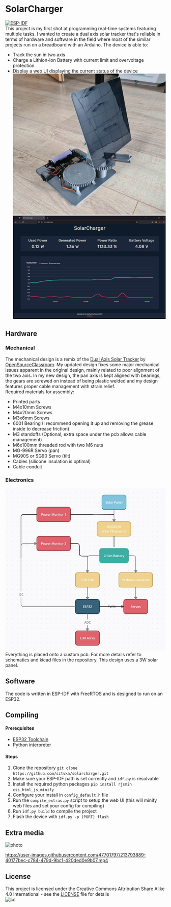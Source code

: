 # SolarCharger
[![ESP-IDF](https://github.com/sztvka/solarcharger/actions/workflows/cmake.yml/badge.svg)](https://github.com/sztvka/solarcharger/actions/workflows/cmake.yml)  
This project is my first shot at programming real-time systems featuring multiple tasks. I wanted to create a dual axis solar tracker that's reliable in terms of hardware and software in the field where most of the similar projects run on a breadboard with an Arduino.
The device is able to:
- Track the sun in two axis
- Charge a Lithion-Ion Battery with current limit and overvoltage protection
- Display a web UI displaying the current status of the device
![photo1](img/photo1.jpg?raw=true "Photo")
![webUI](img/scr_1.jpg?raw=true "Web UI")

## Hardware

### Mechanical
The mechanical design is a remix of the [Dual Axis Solar Tracker](https://www.thingiverse.com/thing:53321) by [OpenSourceClassroom](https://www.thingiverse.com/opensourceclassroom/designs). My updated design fixes some major mechanical issues apparent in the original design, mainly related to poor alignment of the two axis. In my new design, the pan axis is kept aligned with bearings, the gears are screwed on instead of being plastic welded and my design features proper cable management with strain relief.  
Required materials for assembly:
- Printed parts
- M4x10mm Screws
- M4x20mm Screws
- M3x6mm Screws
- 6001 Bearing (I recommend opening it up and removing the grease inside to decrease friction)
- M3 standoffs (Optional, extra space under the pcb allows cable management)
- M6x100mm threaded rod with two M6 nuts
- MG-996R Servo (pan)
- MG90S or SG90 Servo (tilt)
- Cables (silicone insulation is optimal)
- Cable conduit


### Electronics
![Hardware flowchart](img/flowchart_hardware.jpg?raw=true "Hardware flowchart")  
Everything is placed onto a custom pcb. For more details refer to schematics and kicad files in the repository. This design uses a 3W solar panel.

## Software
The code is written in ESP-IDF with FreeRTOS and is designed to run on an ESP32. 

## Compiling

#### Prerequisites
 - [ESP32 Toolchain](https://docs.espressif.com/projects/esp-idf/en/latest/esp32/get-started/index.html#step-2-set-up-the-toolchain)
 - Python interpreter

#### Steps
1. Clone the repository `git clone https://github.com/sztvka/solarcharger.git`
2. Make sure your ESP-IDF path is set correctly and `idf.py` is resolvable
3. Install the required python packages `pip install rjsmin css_html_js_minify`
4. Configure your install in `config_default.h` file
5. Run the `compile_extras.py` script to setup the web UI (this will minify web files and set your config for compiling)
6. Run `idf.py build` to compile the project
7. Flash the device with `idf.py -p (PORT) flash`



## Extra media


![photo](https://user-images.githubusercontent.com/47701797/213795986-06cec554-1c33-434d-908f-fc9d81b5e190.jpg)

https://user-images.githubusercontent.com/47701797/213793889-40177bec-c784-479d-9bc1-420ded0e9b07.mp4


## License

This project is licensed under the Creative Commons Attribution Share Alike 4.0 International - see the [LICENSE](LICENSE) file for details  
![cc](https://upload.wikimedia.org/wikipedia/commons/e/e5/CC_BY-SA_icon.svg)
